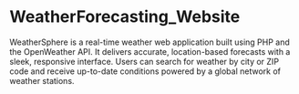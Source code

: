 # WeatherForecasting_Website
WeatherSphere is a real-time weather web application built using PHP and the OpenWeather API. It delivers accurate, location-based forecasts with a sleek, responsive interface. Users can search for weather by city or ZIP code and receive up-to-date conditions powered by a global network of weather stations.
